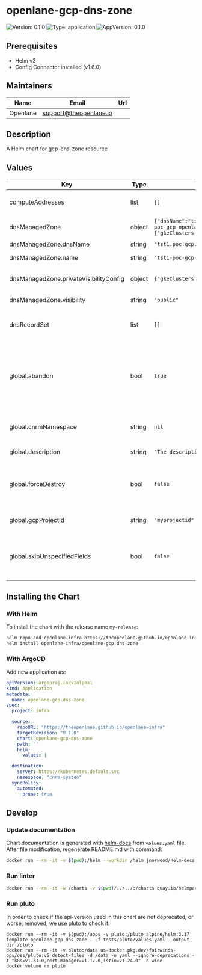 # openlane-gcp-dns-zone

![Version: 0.1.0](https://img.shields.io/badge/Version-0.1.0-informational?style=flat-square) ![Type: application](https://img.shields.io/badge/Type-application-informational?style=flat-square) ![AppVersion: 0.1.0](https://img.shields.io/badge/AppVersion-0.1.0-informational?style=flat-square)

## Prerequisites

- Helm v3
- Config Connector installed (v1.6.0)

## Maintainers

| Name | Email | Url |
| ---- | ------ | --- |
| Openlane | <support@theopenlane.io> |  |

## Description

A Helm chart for gcp-dns-zone resource

## Values

| Key | Type | Default | Description |
|-----|------|---------|-------------|
| computeAddresses | list | `[]` | List of compute addresses to create |
| dnsManagedZone | object | `{"dnsName":"tst1.poc.gcp.theopenlane.io.","name":"tst1-poc-gcp-openlane-com","privateVisibilityConfig":{"gkeClusters":[],"networks":[]},"visibility":"public"}` | DNS Managed zone configuration |
| dnsManagedZone.dnsName | string | `"tst1.poc.gcp.theopenlane.io."` | The name of DNS |
| dnsManagedZone.name | string | `"tst1-poc-gcp-openlane-com"` | The name of dnsManagedZone |
| dnsManagedZone.privateVisibilityConfig | object | `{"gkeClusters":[],"networks":[]}` | The configuration of private DNS zone |
| dnsManagedZone.visibility | string | `"public"` | The visibility of the DNS zone |
| dnsRecordSet | list | `[]` | DNS Records to create. Possible records: A, CNAME and NS |
| global.abandon | bool | `true` | Abandon resource if the manifests are deleted. Allow deleting a resource from config connector without deleting it from GCP |
| global.cnrmNamespace | string | `nil` | Allows to deploy in another namespace than the release one |
| global.description | string | `"The description of the dns-zone resource"` | Dns zone descriptions |
| global.forceDestroy | bool | `false` | Force the deletion of the objects created within the dns zone first, then deletes the dns-zone. |
| global.gcpProjectId | string | `"myprojectid"` | Project ID where to deploy the cluster |
| global.skipUnspecifiedFields | bool | `false` | This skips populating unspecified fields into the Kubernetes resource spec. |

## Installing the Chart

### With Helm

To install the chart with the release name `my-release`:

```bash
helm repo add openlane-infra https://theopenlane.github.io/openlane-infra
helm install openlane-infra/openlane-gcp-dns-zone
```

### With ArgoCD

Add new application as:

```yaml
apiVersion: argoproj.io/v1alpha1
kind: Application
metadata:
  name: openlane-gcp-dns-zone
spec:
  project: infra

  source:
    repoURL: "https://theopenlane.github.io/openlane-infra"
    targetRevision: "0.1.0"
    chart: openlane-gcp-dns-zone
    path: ''
    helm:
      values: |

  destination:
    server: https://kubernetes.default.svc
    namespace: "cnrm-system"
  syncPolicy:
    automated:
      prune: true
```

## Develop

### Update documentation

Chart documentation is generated with [helm-docs](https://github.com/norwoodj/helm-docs) from `values.yaml` file.
After file modification, regenerate README.md with command:

```bash
docker run --rm -it -v $(pwd):/helm --workdir /helm jnorwood/helm-docs:v1.14.2 helm-docs
```

### Run linter

```bash
docker run --rm -it -w /charts -v $(pwd)/../../:/charts quay.io/helmpack/chart-testing:v3.12.0 ct lint --charts /charts/charts/openlane-gcp-dns-zone --config /charts/charts/openlane-gcp-dns-zone/ct.yaml
```

### Run pluto

In order to check if the api-version used in this chart are not deprecated, or worse, removed, we use pluto to check it:

```
docker run --rm -it -v $(pwd):/apps -v pluto:/pluto alpine/helm:3.17 template openlane-gcp-dns-zone . -f tests/pluto/values.yaml --output-dir /pluto
docker run --rm -it -v pluto:/data us-docker.pkg.dev/fairwinds-ops/oss/pluto:v5 detect-files -d /data -o yaml --ignore-deprecations -t "k8s=v1.31.0,cert-manager=v1.17.0,istio=v1.24.0" -o wide
docker volume rm pluto
```

